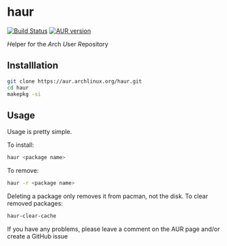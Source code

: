 # haur

[![Build Status](https://travis-ci.com/karx1/haur.svg?branch=master)](https://travis-ci.com/karx1/haur) [![AUR version](https://img.shields.io/aur/version/haur)](https://aur.archlinux.org/packages/haur)

*H*elper for the *A*rch *U*ser *R*epository

## Installlation

```bash
git clone https://aur.archlinux.org/haur.git
cd haur
makepkg -si
```

## Usage

Usage is pretty simple.

To install:
```bash
haur <package name>
```

To remove:
```bash
haur -r <package name>
```

Deleting a package only removes it from pacman, not the disk. To clear removed packages:
```bash
haur-clear-cache
```


If you have any problems, please leave a comment on the AUR page and/or create a GitHub issue
